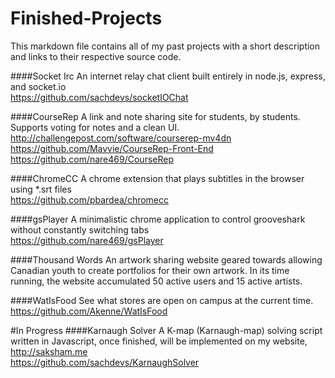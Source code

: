 # Finished-Projects

This markdown file contains all of my past projects with a short description and links to their respective source code.

####Socket Irc
An internet relay chat client built entirely in node.js, express, and socket.io<br>
https://github.com/sachdevs/socketIOChat <br>

####CourseRep
A link and note sharing site for students, by students. Supports voting for notes and a clean UI.<br>
http://challengepost.com/software/courserep-mv4dn <br>
https://github.com/Mavvie/CourseRep-Front-End <br>
https://github.com/nare469/CourseRep <br>

####ChromeCC
A chrome extension that plays subtitles in the browser using *.srt files<br>
https://github.com/pbardea/chromecc <br>

####gsPlayer
A minimalistic chrome application to control grooveshark without constantly switching tabs<br>
https://github.com/nare469/gsPlayer <br>

####Thousand Words
An artwork sharing website geared towards allowing Canadian youth to create portfolios for their own artwork. In its time running, the website accumulated 50 active users and 15 active artists.

####WatIsFood
See what stores are open on campus at the current time.<br>
https://github.com/Akenne/WatIsFood<br>

#In Progress
####Karnaugh Solver
A K-map (Karnaugh-map) solving script written in Javascript, once finished, will be implemented on my website, http://saksham.me<br>
https://github.com/sachdevs/KarnaughSolver<br>
